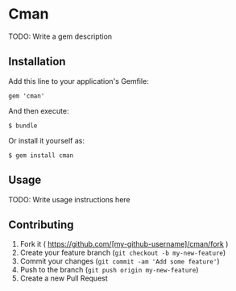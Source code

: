 # Cman

TODO: Write a gem description

## Installation

Add this line to your application's Gemfile:

    gem 'cman'

And then execute:

    $ bundle

Or install it yourself as:

    $ gem install cman

## Usage

TODO: Write usage instructions here

## Contributing

1. Fork it ( https://github.com/[my-github-username]/cman/fork )
2. Create your feature branch (`git checkout -b my-new-feature`)
3. Commit your changes (`git commit -am 'Add some feature'`)
4. Push to the branch (`git push origin my-new-feature`)
5. Create a new Pull Request
